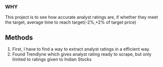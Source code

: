 ### WHY

This project is to see how accurate analyst ratings are, if whether they meet the target, average time to reach target(-2%,+2% of target price)


## Methods

1. First, I have to find a way to extract analyst ratings in a efficient way.
2. Found Trendlyne which gives analyst rating ready to scrape, but only limited to ratings given to Indian Stocks
